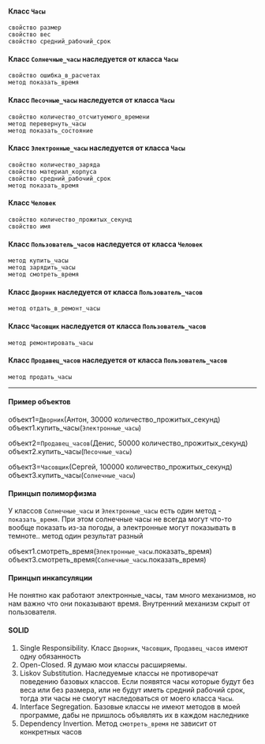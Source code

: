 #### Класс `Часы`
    свойство размер
	свойство вес
	свойство средний_рабочий_срок

#### Класс `Солнечные_часы` наследуется от класса `Часы`
	свойство ошибка_в_расчетах
	метод показать_время
	
#### Класс `Песочные_часы` наследуется от класса `Часы`
	свойство количество_отсчитуемого_времени
	метод перевернуть_часы
	метод показать_состояние

#### Класс `Электронные_часы` наследуется от класса `Часы`
	свойство количество_заряда
	свойство материал_корпуса
	свойство средний_рабочий_срок
	метод показать_время
	
#### Класс `Человек`
	свойство количество_прожитых_секунд
	свойство имя
	
#### Класс `Пользователь_часов` наследуется от класса `Человек`
	метод купить_часы
	метод зарядить_часы
	метод смотреть_время
	
#### Класс `Дворник` наследуется от класса `Пользователь_часов`
	метод отдать_в_ремонт_часы

#### Класс `Часовщик` наследуется от класса `Пользователь_часов`
	метод ремонтировать_часы

#### Класс `Продавец_часов`	наследуется от класса `Пользователь_часов`
	метод продать_часы

***

#### Пример объектов

объект1=`Дворник`(Антон, 30000 количество_прожитых_секунд)
объект1.купить_часы(`Электронные_часы`)

объект2=`Продавец_часов`(Денис, 50000 количество_прожитых_секунд)
объект2.купить_часы(`Песочные_часы`)

объект3=`Часовщик`(Сергей, 100000 количество_прожитых_секунд)
объект3.купить_часы(`Солнечные_часы`)


#### Принцып полиморфизма
У классов `Cолнечные_часы` и `Электронные_часы` есть один метод - `показать_время`. 
При этом солнечные часы не всегда могут что-то вообще показать из-за погоды,
а электронные могут показывать в темноте.. метод один результат разный

объект1.смотреть_время(`Электронные_часы`.показать_время)
объект3.смотреть_время(`Солнечные_часы`.показать_время)

#### Принцып инкапсуляции
Не понятно как работают электронные_часы, там много механизмов, но нам важно что они показывают время.
Внутренний механизм скрыт от пользователя.

#### SOLID
1. Single Responsibility. Класс `Дворник`, `Часовщик`, `Продавец_часов` имеют одну обязанность
2. Open-Closed. Я думаю мои классы расширяемы.
3. Liskov Substitution. Наследуемые классы не противоречат поведению базовых классов. Если появятся часы которые будут без веса или без размера, или не будут иметь средний рабочий срок, тогда эти часы не смогут наследоваться от моего класса `Часы`.
4. Interface Segregation. Базовые классы не имеют методов в моей программе, дабы не пришлось объявлять их в каждом наследнике
5. Dependency Invertion. Метод `смотреть_время` не зависит от конкретных часов